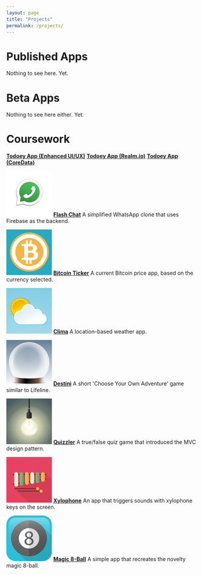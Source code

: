 ```yaml
---
layout: page
title: "Projects"
permalink: /projects/
---
```


# Published Apps

Nothing to see here. Yet.

# Beta Apps

Nothing to see here either. Yet.

# Coursework

[**Todoey App (Enhanced UI/UX)**](https://github.com/howswift/complete-ios-bootcamp/pull/28)
[**Todoey App (Realm.io)**](https://github.com/howswift/complete-ios-bootcamp/pull/27)
[**Todoey App (CoreData)**](https://github.com/howswift/complete-ios-bootcamp/pull/26)

![FlashChat Icon](assets/flashchat_Icon-40@3x.png)
[**Flash Chat**](https://github.com/howswift/complete-ios-bootcamp/pull/25)
A simplified WhatsApp clone that uses Firebase as the backend.

![BitcoinTicker Icon](assets/bitcoin_Icon-40@3x.png)
[**Bitcoin Ticker**](https://github.com/howswift/complete-ios-bootcamp/pull/24)
A current Bitcoin price app, based on the currency selected.

![Clima Icon](assets/clima_Icon-40@3x.png)
[**Clima**](https://github.com/howswift/complete-ios-bootcamp/pull/23)
A location-based weather app.

![Quizzler Icon](assets/destini_Icon-40@3x.png)
[**Destini**](https://github.com/howswift/complete-ios-bootcamp/pull/19)
A short 'Choose Your Own Adventure' game similar to Lifeline.

![Quizzler Icon](assets/quizzler_Icon-40@3x.png)
[**Quizzler**](https://github.com/howswift/complete-ios-bootcamp/pull/11)
A true/false quiz game that introduced the MVC design pattern.

![Xylophone Icon](assets/xylophone_Icon-40@3x.png)
[**Xylophone**](https://github.com/howswift/complete-ios-bootcamp/pull/5)
An app that triggers sounds with xylophone keys on the screen.

![Magic 8-ball Icon](assets/magic8ball_Icon-40@3x.png)
[**Magic 8-Ball**](https://github.com/howswift/complete-ios-bootcamp/pull/2)
A simple app that recreates the novelty magic 8-ball.
